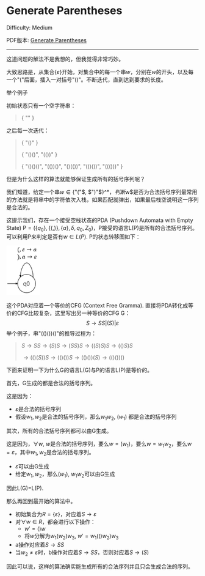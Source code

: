 # Generate Parentheses

Difficulty: Medium

PDF版本: [Generate Parentheses](../pdf/22.pdf)

---

这道问题的解法不是我想的，但我觉得非常巧妙。

大致思路是，从集合$\{\varepsilon\}$开始，对集合中的每一个串$w$，分别在$w$的开头，以及每一个"("后面，插入一对括号"()"。不断迭代，直到达到要求的长度。

举个例子

初始状态只有一个空字符串：

> { "" }

之后每一次迭代：

> { "()" }
>
> { "()()", "(())" }
>
> { "()()()", "(())()", "()(())", "(()())", "((()))" }

但是为什么这样的算法就能够保证生成所有的括号序列呢？

我们知道，给定一个串$w\in \{$"("$, $")"$\}^*$，判断$w$是否为合法括号序列最常用的方法就是将串中的字符依次入栈，如果匹配就弹出，如果最后栈空说明这一序列是合法的。

这提示我们，存在一个接受空栈状态的PDA (Pushdown Automata with Empty State) P$=(\{q_0\}, \{(, )\}, \{a\}, \delta, q_0, Z_0)$，P接受的语言L(P)是所有的合法括号序列。可以利用P来判定是否有$w\in L(P)$. P的状态转移图如下：

![](images/22-pda.png)

这个PDA对应着一个等价的CFG (Context Free Gramma). 直接将PDA转化成等价的CFG比较复杂，这里写出另一种等价的CFG G：
$$
S\rightarrow SS | (S) | \varepsilon
$$
举个例子，串"(()())()"的推导过程为：

> $S\rightarrow SS\rightarrow (S)S \rightarrow (SS)S\rightarrow ((S)S)S\rightarrow (()S)S$
>
> $\rightarrow (()(S))S \rightarrow (()())S\rightarrow (()())(S)\rightarrow (()())()​$

下面来证明一下为什么G的语言L(G)与P的语言L(P)是等价的。

首先，G生成的都是合法的括号序列。

这是因为：

* $\varepsilon$是合法的括号序列
* 假设$w_1, w_2$是合法的括号序列，那么$w_1w_2$, $(w_1)$ 都是合法的括号序列

其次，所有的合法括号序列都可以由G生成。

这是因为，$\forall w$, $w$是合法的括号序列，要么$w=(w_1)$，要么$w=w_1w_2$，要么$w=\varepsilon$，其中$w_1, w_2$是合法的括号序列。

* $\varepsilon$可以由G生成
* 给定$w_1, w_2$，那么$(w_1)$, $w_1w_2$可以由G生成

因此L(G)$=$L(P).

那么再回到最开始的算法中。

* 初始集合为$R =\{ \varepsilon\}$，对应着$S\rightarrow\varepsilon$
* 对$\forall w \in R$，都会进行以下操作：
  * $w' = ()w$
  * 将$w$分解为$w_1(w_2)w_3$, $w'=w_1(()w_2)w_3$
* a操作对应着$S\rightarrow SS$
* 当$w_2\neq\varepsilon$时，b操作对应着$S\rightarrow SS$，否则对应着$S\rightarrow(S)$

因此可以说，这样的算法确实能生成所有的合法序列并且只会生成合法的序列。